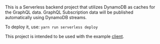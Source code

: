 This is a Serverless backend project that utilizes DynamoDB as caches for the GraphQL data. GraphQL Subscription data will be published automatically using DynamoDB streams.

To deploy it, use: `yarn run serverless deploy`

This project is intended to be used with the example [client][link-example-client].

[link-example-client]: https://github.com/JetClosing/graphql-lambda-websocket/tree/master/examples/client
